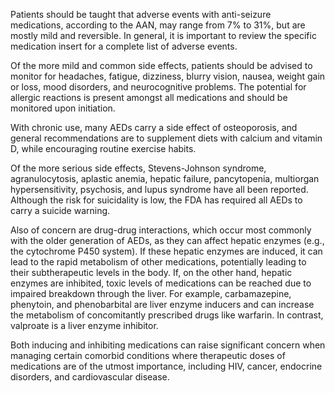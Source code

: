 Patients should be taught that adverse events with anti-seizure medications, according to the AAN, may range from 7% to 31%, but are mostly mild and reversible. In general, it is important to review the specific medication insert for a complete list of adverse events.

Of the more mild and common side effects, patients should be advised to monitor for headaches, fatigue, dizziness, blurry vision, nausea, weight gain or loss, mood disorders, and neurocognitive problems. The potential for allergic reactions is present amongst all medications and should be monitored upon initiation.

With chronic use, many AEDs carry a side effect of osteoporosis, and general recommendations are to supplement diets with calcium and vitamin D, while encouraging routine exercise habits.

Of the more serious side effects, Stevens-Johnson syndrome, agranulocytosis, aplastic anemia, hepatic failure, pancytopenia, multiorgan hypersensitivity, psychosis, and lupus syndrome have all been reported. Although the risk for suicidality is low, the FDA has required all AEDs to carry a suicide warning.

Also of concern are drug-drug interactions, which occur most commonly with the older generation of AEDs, as they can affect hepatic enzymes (e.g., the cytochrome P450 system). If these hepatic enzymes are induced, it can lead to the rapid metabolism of other medications, potentially leading to their subtherapeutic levels in the body. If, on the other hand, hepatic enzymes are inhibited, toxic levels of medications can be reached due to impaired breakdown through the liver. For example, carbamazepine, phenytoin, and phenobarbital are liver enzyme inducers and can increase the metabolism of concomitantly prescribed drugs like warfarin. In contrast, valproate is a liver enzyme inhibitor.

Both inducing and inhibiting medications can raise significant concern when managing certain comorbid conditions where therapeutic doses of medications are of the utmost importance, including HIV, cancer, endocrine disorders, and cardiovascular disease.